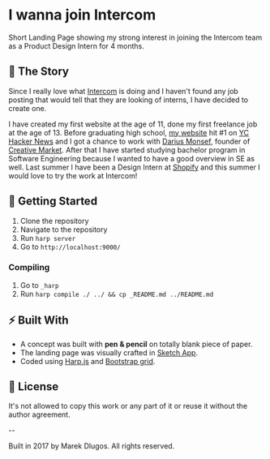 # I wanna join Intercom
Short Landing Page showing my strong interest in joining the Intercom team as a Product Design Intern for 4 months.

## :book: The Story

Since I really love what [Intercom](https://www.intercom.com/) is doing and I haven't found any job posting that would tell that they are looking of interns, I have decided to create one.

I have created my first website at the age of 11, done my first freelance job at the age of 13. Before graduating high school, [my website](http://hostmeinca.com/) hit #1 on [YC Hacker News](https://news.ycombinator.com/) and I got a chance to work with [Darius Monsef](https://en.wikipedia.org/wiki/Darius_A._Monsef_IV), founder of [Creative Market](https://creativemarket.com/). After that I have started studying bachelor program in Software Engineering because I wanted to have a good overview in SE as well. Last summer I have been a Design Intern at [Shopify](https://www.shopify.com/) and this summer I would love to try the work at Intercom!

## :electric_plug: Getting Started

1. Clone the repository
2. Navigate to the repository
3. Run `harp server`
4. Go to `http://localhost:9000/`

### Compiling

1. Go to `_harp`
2. Run `harp compile ./ ../ && cp _README.md ../README.md`

## :zap: Built With

* A concept was built with **pen & pencil** on totally blank piece of paper.
* The landing page was visually crafted in [Sketch App](https://sketchapp.com/).
* Coded using [Harp.js](http://harpjs.com/) and [Bootstrap grid](http://getbootstrap.com/).

## :blue_book: License

It's not allowed to copy this work or any part of it or reuse it without the author agreement.


--

Built in 2017 by Marek Dlugos. All rights reserved.
